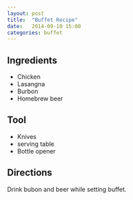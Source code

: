 ```yaml
---
layout: post
title:  "Buffet Recipe"
date:   2014-09-10 15:00
categories: buffet
---
```


## Ingredients
- Chicken
- Lasangna
- Burbon
- Homebrew beer

## Tool
- Knives
- serving table
- Bottle opener

## Directions
Drink bubon and beer while setting buffet.
